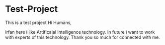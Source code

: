 # Test-Project
This is a test project
Hi Humans,

Irfan here i like Artificaial Intelligence technology. In future i want to work with experts of this technology.
Thank you so much for connected with me.

